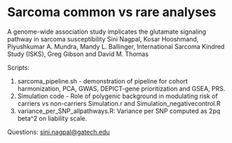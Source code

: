 # Sarcoma common vs rare analyses

A genome-wide association study implicates the glutamate signaling pathway in sarcoma susceptibility
Sini Nagpal, Kosar Hooshmand, Piyushkumar A. Mundra, Mandy L. Ballinger, International Sarcoma Kindred Study (ISKS), Greg Gibson and David M. Thomas

Scripts: 

1. sarcoma_pipeline.sh - demonstration of pipeline for cohort harmonization, PCA, GWAS, DEPICT-gene prioritization and GSEA, PRS. 
2. Simulation code - Role of polygenic background in modulating risk of carriers vs non-carriers
Simulation.r and Simulation_negativecontrol.R
3. variance_per_SNP_allpathways.R: Variance per SNP computed as 2pq beta^2 on liability scale. 

Questions: sini.nagpal@gatech.edu



